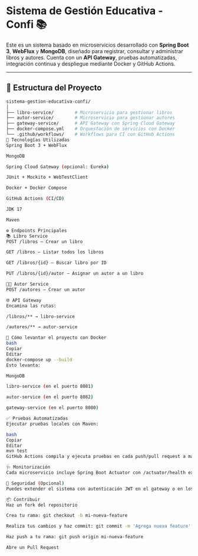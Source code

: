 # Sistema de Gestión Educativa - Confi 📚

Este es un sistema basado en microservicios desarrollado con **Spring Boot 3**, **WebFlux** y **MongoDB**, diseñado para registrar, consultar y administrar libros y autores. Cuenta con un **API Gateway**, pruebas automatizadas, integración continua y despliegue mediante Docker y GitHub Actions.

---

## 🧱 Estructura del Proyecto

```bash
sistema-gestion-educativa-confi/
│
├── libro-service/        # Microservicio para gestionar libros
├── autor-service/        # Microservicio para gestionar autores
├── gateway-service/      # API Gateway con Spring Cloud Gateway
├── docker-compose.yml    # Orquestación de servicios con Docker
└── .github/workflows/    # Workflows para CI con GitHub Actions
🚀 Tecnologías Utilizadas
Spring Boot 3 + WebFlux

MongoDB

Spring Cloud Gateway (opcional: Eureka)

JUnit + Mockito + WebTestClient

Docker + Docker Compose

GitHub Actions (CI/CD)

JDK 17

Maven

⚙️ Endpoints Principales
📚 Libro Service
POST /libros – Crear un libro

GET /libros – Listar todos los libros

GET /libros/{id} – Buscar libro por ID

PUT /libros/{id}/autor – Asignar un autor a un libro

👨‍🏫 Autor Service
POST /autores – Crear un autor

🌐 API Gateway
Encamina las rutas:

/libros/** → libro-service

/autores/** → autor-service

🐳 Cómo levantar el proyecto con Docker
bash
Copiar
Editar
docker-compose up --build
Esto levanta:

MongoDB

libro-service (en el puerto 8081)

autor-service (en el puerto 8082)

gateway-service (en el puerto 8080)

✅ Pruebas Automatizadas
Ejecutar pruebas locales con Maven:

bash
Copiar
Editar
mvn test
GitHub Actions compila y ejecuta pruebas en cada push/pull request a main.

🩺 Monitorización
Cada microservicio incluye Spring Boot Actuator con /actuator/health expuesto.

🔐 Seguridad (Opcional)
Puedes extender el sistema con autenticación JWT en el gateway o en los servicios.

📦 Contribuir
Haz un fork del repositorio

Crea tu rama: git checkout -b mi-nueva-feature

Realiza tus cambios y haz commit: git commit -m 'Agrega nueva feature'

Haz push a tu rama: git push origin mi-nueva-feature

Abre un Pull Request
